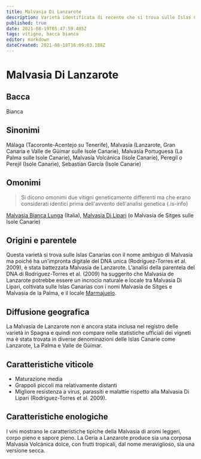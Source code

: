```yaml
---
title: Malvasia Di Lanzarote
description: Varietà identificata di recente che si trova sulle Islas Canarie, facilmente confondibile con altre Malvasie
published: true
date: 2021-08-19T05:47:59.405Z
tags: vitigno, bacca bianca
editor: markdown
dateCreated: 2021-08-18T16:09:03.188Z
---
```


# Malvasia Di Lanzarote

## Bacca
Bianca

## Sinonimi
Málaga (Tacoronte-Acentejo su Tenerife), Malvasía (Lanzarote, Gran Canaria e Valle de Güímar sulle Isole Canarie), Malvasía Portuguesa (La Palma sulle Isole Canarie), Malvasía Volcánica (Isole Canarie), Peregil o Perejil (Isole Canarie), Sebastián García (Isole Canarie)

## Omonimi
> Si dicono omonimi due vitigni geneticamente differenti ma che erano considerati identici prima dell'avvento dell'analisi genetica
{.is-info}

[Malvasia Bianca Lunga](/vitigni/Italia/bacca-bianca/malvasia-bianca-lunga) (Italia), [Malvasia Di Lipari](/vitigni/Italia/bacca-bianca/malvasia-di-lipari) (o Malvasía de Sitges sulle Isole Canarie)


## Origini e parentele
Questa varietà si trova sulle Islas Canarias con il nome ambiguo di Malvasía ma poiché ha un'impronta digitale del DNA unica (Rodríguez-Torres et al. 2009), è stata battezzata Malvasía de Lanzarote. L'analisi della parentela del DNA di Rodríguez-Torres et al. (2009) ha suggerito che Malvasía de Lanzarote potrebbe essere un incrocio naturale e locale tra Malvasia Di Lipari, coltivata sulle Islas Canarias con i nomi Malvasía de Sitges e Malvasía de la Palma, e il locale [Marmajuelo](/vitigni/bacca-bianca/marmajuelo).

## Diffusione geografica

La Malvasía de Lanzarote non è ancora stata inclusa nel registro delle varietà in Spagna e quindi non compare nelle statistiche ufficiali dei vigneti ma è stata trovata in diverse denominazioni delle Islas Canarie come Lanzarote, La Palma e Valle de Güímar.

## Caratteristiche viticole

- Maturazione media 
- Grappoli piccoli ma relativamente distanti
- Migliore resistenza a virus, parassiti e malattie rispetto alla Malvasia Di Lipari (Rodríguez-Torres et al. 2009).

## Caratteristiche enologiche

 I vini mostrano le caratteristiche tipiche della Malvasia di aromi leggeri, corpo pieno e sapore pieno. La Geria a Lanzarote produce sia una corposa Malvasía Volcánica dolce, con frutti tropicali, dal nome meraviglioso, sia una versione secca.





